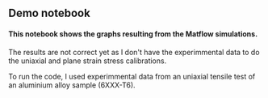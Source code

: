 ## Demo notebook

#### This notebook shows the graphs resulting from the Matflow simulations.

The results are not correct yet as I don't have the experimmental data to do the uniaxial and plane strain stress calibrations.

To run the code, I used experimmental data from an uniaxial tensile test of an aluminium alloy sample (6XXX-T6). 

